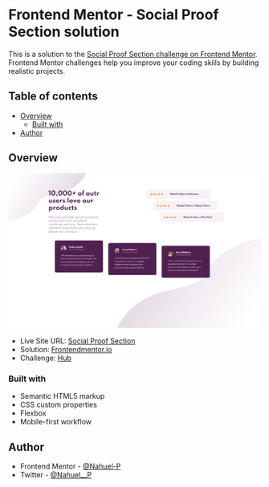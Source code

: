 # Frontend Mentor - Social Proof Section solution

This is a solution to the [Social Proof Section challenge on Frontend Mentor](https://www.frontendmentor.io/challenges/social-proof-section-6e0qTv_bA/hub/social-proof-section-htmlcss-7YLopYD3o). Frontend Mentor challenges help you improve your coding skills by building realistic projects. 

## Table of contents

- [Overview](#overview)
  - [Built with](#built-with)
- [Author](#author)



## Overview
![](./assets/images/screenshot.png)
- Live Site URL: [Social Proof Section](https://social-proof-section-nahuel-p.vercel.app/)
- Solution: [Frontendmentor.io](https://www.frontendmentor.io/solutions/social-proof-section-htmlcss-7YLopYD3o)
- Challenge: [Hub](https://www.frontendmentor.io/challenges/social-proof-section-6e0qTv_bA/hub/social-proof-section-htmlcss-7YLopYD3o)

### Built with

- Semantic HTML5 markup
- CSS custom properties
- Flexbox
- Mobile-first workflow

## Author
- Frontend Mentor - [@Nahuel-P](https://www.frontendmentor.io/profile/Nahuel-P)
- Twitter - [@Nahuel__P](https://twitter.com/Nahuel__P)


